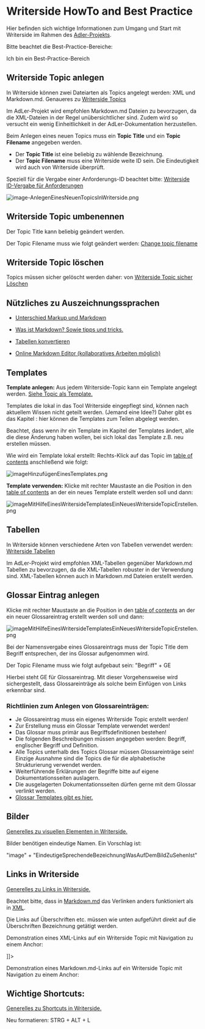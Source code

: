 # Writerside HowTo and Best Practice

Hier befinden sich wichtige Informationen zum Umgang und Start mit Writerside im Rahmen des
[Adler-Projekts](AdLer-Projekt-GE.md).

Bitte beachtet die Best-Practice-Bereiche:
<tip>
    <p>
        Ich bin ein Best-Practice-Bereich
    </p>
</tip>

## Writerside Topic anlegen

In Writerside können zwei Dateiarten als Topics angelegt werden: XML und Markdown.md.
Genaueres zu [Writerside Topics](https://www.jetbrains.com/help/writerside//topics.html)

<tip>
    <p>
        Im AdLer-Projekt wird empfohlen Markdown.md Dateien zu bevorzugen,
        da die XML-Dateien in der Regel unübersichtlicher sind. Zudem wird so versucht ein wenig
        Einheitlichkeit in der AdLer-Dokumentation herzustellen.
    </p>
</tip>



Beim Anlegen eines neuen Topics muss ein **Topic Title** und ein **Topic Filename** angegeben werden.

- Der **Topic Title** ist eine beliebig zu wählende Bezeichnung.
- Der **Topic Filename** muss eine Writerside weite ID sein. Die Eindeutigkeit wird auch von Writerside überprüft.

Speziell für die Vergabe einer Anforderungs-ID beachtet bitte:
[Writerside ID-Vergabe für Anforderungen](https://wiki.projekt-adler.eu/de/Organisation/Writerside-ID-Vergabe)

![image-AnlegenEinesNeuenTopicsInWriterside.png](image-AnlegenEinesNeuenTopicsInWriterside.png)

## Writerside Topic umbenennen

<tip>
    <p>
        Der Topic Title kann beliebig geändert werden.  
    </p>
    <p>
        Der <control>Topic Filename</control> muss wie folgt geändert werden:
        <a href="https://www.jetbrains.com/help/writerside//topics.html#change-topic-title"> 
        Change topic filename
        </a>
    </p>
</tip>

## Writerside Topic löschen

<tip>
    <p>
        Topics müssen sicher gelöscht werden daher: 
        von <a href="https://www.jetbrains.com/help/writerside//delete-a-topic.html">
        Writerside Topic sicher Löschen</a>
    </p>
</tip>

## Nützliches zu Auszeichnungssprachen

- [Unterschied Markup und Markdown](https://websiteberater.com/der-unterschied-zwischen-markup-und-markdown/)

- [Was ist Markdown? Sowie tipps und tricks.](https://markdown-syntax.de/Was-ist-Markdown/)

- [Tabellen konvertieren](https://tableconvert.com/xml-to-markdown)

- [Online Markdown Editor (kollaboratives Arbeiten möglich)](https://onlinemarkdowneditor.dev/collaboration/#docec4f8f9abf)

## Templates

**Template anlegen:**
Aus jedem Writerside-Topic kann ein Template angelegt werden.
[Siehe Topic als Template.](https://www.jetbrains.com/help/writerside//save-as-template.html)

<note>
  <p>
      Templates die lokal in das Tool Writerside eingepflegt sind, können 
      nach aktuellem Wissen nicht geteilt werden. (Jemand eine Idee?)
      Daher gibt es das Kapitel <a href="Templates.md"></a>: hier können die Templates 
      zum Teilen abgelegt werden. 
  </p>
  <warning>
      <p>
        Beachtet, dass wenn ihr ein Template im Kapitel der Templates ändert, alle die diese 
        Änderung haben wollen, bei sich lokal das Template z.B. neu erstellen müssen.
     </p>
  </warning>  
</note>

Wie wird ein Template lokal erstellt: Rechts-Klick auf das Topic im
[table of contents](https://www.jetbrains.com/help/writerside//table-of-contents.html)
anschließend wie folgt:

![imageHinzufügenEinesTemplates.png](imageHinzufügenEinesTemplates.png)

**Template verwenden:**
Klicke mit rechter Maustaste an die Position in den
[table of contents](https://www.jetbrains.com/help/writerside//table-of-contents.html)
an der ein neues Template erstellt werden soll und dann:

![imageMitHilfeEinesWritersideTemplatesEinNeuesWritersideTopicErstellen.png](imageMitHilfeEinesWritersideTemplatesEinNeuesWritersideTopicErstellen.png)

## Tabellen

In Writerside können verschiedene Arten von Tabellen verwendet werden:
[Writerside Tabellen](https://plugins.jetbrains.com/plugin/20158-writerside/docs/tables.html)

<tip>
    <p>
        Im AdLer-Projekt wird empfohlen XML-Tabellen gegenüber Markdown.md Tabellen zu bevorzugen,
        da die XML-Tabellen robuster in der Verwendung sind.
        XML-Tabellen können auch in Markdown.md Dateien erstellt werden.
    </p>
</tip>

## Glossar Eintrag anlegen

Klicke mit rechter Maustaste an die Position in den
[table of contents](https://www.jetbrains.com/help/writerside//table-of-contents.html)
an der ein neuer Glossareintrag erstellt werden soll und dann:

![imageMitHilfeEinesWritersideTemplatesEinNeuesWritersideTopicErstellen.png](imageMitHilfeEinesWritersideTemplatesEinNeuesWritersideTopicErstellen.png)

<tip>
    <p>
        Bei der Namensvergabe eines Glossareintrags muss der Topic Title
        dem Begriff entsprechen, der ins Glossar aufgenommen wird.
    </p>
    <p>
         Der Topic Filename muss wie folgt aufgebaut sein: "Begriff" + GE
    </p>
    <p>
         Hierbei steht GE für Glossareintrag. Mit dieser Vorgehensweise wird sichergestellt,
         dass Glossareinträge als solche beim Einfügen von Links erkennbar sind.
    </p>
</tip>

### Richtlinien zum Anlegen von Glossareinträgen:

- Je Glossareintrag muss ein eigenes Writerside Topic erstellt werden!
- Zur Erstellung muss ein Glossar Template verwendet werden!
- Das Glossar muss primär aus Begriffsdefinitionen bestehen!
- Die folgenden Beschreibungen müssen angegeben werden: Begriff, englischer Begriff und Definition.
- Alle Topics unterhalb des Topics Glossar
  müssen Glossareinträge sein! Einzige Ausnahme sind die Topics
  die für die alphabetische Strukturierung verwendet werden.
- Weiterführende Erklärungen der Begriffe bitte auf eigene Dokumentationsseiten auslagern.
- Die ausgelagerten Dokumentationsseiten dürfen gerne mit dem Glossar verlinkt werden.
- [Glossar Templates gibt es hier.](Glossar-Templates.md)

## Bilder

[Generelles zu visuellen Elementen in Writerside.](https://www.jetbrains.com/help/writerside//visual-elements.html)


<tip>
    <p>
        Bilder benötigen eindeutige Namen. Ein Vorschlag ist: 
    </p>
    <p>
         "image" + "EindeutigeSprechendeBezeichnungWasAufDemBildZuSehenIst"
    </p>
</tip>

## Links in Writerside

[Generelles zu Links in Writerside.](https://www.jetbrains.com/help/writerside//links-and-references.html)

<note>
  <p>
    Beachtet bitte, dass in
    <a  href="https://www.jetbrains.com/help/writerside//links-and-references.html#markdown">
    Markdown.md</a>
    das Verlinken anders funktioniert als in 
    <a  href="https://www.jetbrains.com/help/writerside//links-and-references.html#link" >
    XML</a>.
  </p>
</note>

<tip>
  <p> Die Links auf Überschriften etc. müssen wie unten aufgeführt direkt auf die Überschriften
      Bezeichnung getätigt werden.
  </p>
  <p>Demonstration eines XML-Links auf ein Writerside Topic mit Navigation zu einem Anchor:</p>
  <code-block lang="xml">
      <![CDATA[
          <a  href="Writerside-howto-and-best-practice-BD.md"
             anchor="glossar-eintrag-anlegen"></a>
      ]]>
  </code-block>
  <p>Demonstration eines Markdown.md-Links auf ein Writerside Topic mit Navigation zu einem 
      Anchor:</p>
  <code-block lang="xml">
      <![CDATA[
        [Link auf Anchor](NameDesWritersideTopics.md#NameDesAnchors)
    ]]>
  </code-block>
</tip>

## Wichtige Shortcuts:

[Generelles zu Shortcuts in Writerside.](https://www.jetbrains.com/help/writerside//shortcuts.html)

Neu formatieren: STRG + ALT + L

